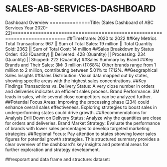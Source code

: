 # SALES-AB-SERVICES-DASHBOARD

Dashboard Overview
==============Title: (Sales Dashboard of ABC Services Year 2020-22)=========================================================================
##Timeframe: 2020 to 2022
##Key Metrics
Total Transactions: 967 || Sum of Total Sales: 19 million || Total Quantity Sold: 2362 || Sum of Total Cost: 14 million
##Sales Breakdown by Status Order: 433 (Quantity) || Delivered: 428 (Quantity) || Processing: 234 (Quantity) || Shipped: 222 (Quantity)
##Sales Summary by Brand
##Key Brands and Their Sales:
3M: 3 million (17.68%)
Other brands range from 1 million to 2 million, contributing between 5.01% to 17.12%.
##Geographical Sales Insights
##Sales Distribution:
Visual data mapped out by states, showing specific areas with the highest sales concentrations.
##Key Findings
Transactions vs. Delivery Status: A very close number in orders and deliveries indicates an efficient sales process.
Brand Performance: 3M leads in sales, while several close competitors can be analyzed further.
##Potential Focus Areas:
Improving the processing phase (234) could enhance overall sales effectiveness.
Exploring strategies to boost sales in underperforming states could drive growth.
##Recommendations for Analysis
Drill Down on Delivery Status: Analyze why the quantities are close for orders and deliveries.
Brand Market Strategy: Evaluate the performance of brands with lower sales percentages to develop targeted marketing strategies.
##Regional Focus: Pay attention to states showing lower sales figures for potential growth strategies.
This structured summary provides a clear overview of the dashboard's key insights and potential areas for further exploration and strategy development.

##resporart and data frame and structure:
dataset: 
